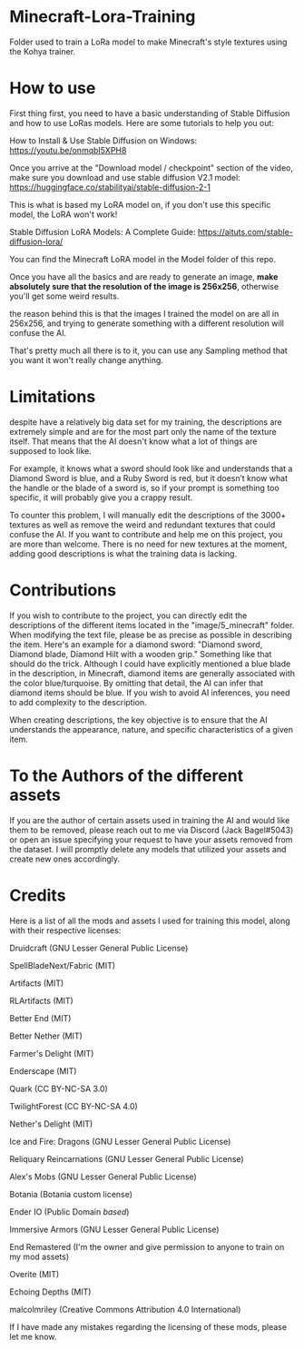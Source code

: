 # Minecraft-Lora-Training
Folder used to train a LoRa model to make Minecraft's style textures using the Kohya trainer.

# How to use
First thing first, you need to have a basic understanding of Stable Diffusion and how to use LoRas models.
Here are some tutorials to help you out:

How to Install & Use Stable Diffusion on Windows: https://youtu.be/onmqbI5XPH8

Once you arrive at the "Download model / checkpoint" section of the video, make sure you download and use stable diffusion V2.1 model: https://huggingface.co/stabilityai/stable-diffusion-2-1

This is what is based my LoRA model on, if you don't use this specific model, the LoRA won't work!


Stable Diffusion LoRA Models: A Complete Guide: https://aituts.com/stable-diffusion-lora/

You can find the Minecraft LoRA model in the Model folder of this repo.


Once you have all the basics and are ready to generate an image, **make absolutely sure that the resolution of the image is 256x256**, otherwise you'll get some weird results.

the reason behind this is that the images I trained the model on are all in 256x256, and trying to generate something with a different resolution will confuse the AI.

That's pretty much all there is to it, you can use any Sampling method that you want it won't really change anything.

# Limitations
despite have a relatively big data set for my training, the descriptions are extremely simple and are for the most part only the name of the texture itself.
That means that the AI doesn't know what a lot of things are supposed to look like. 

For example, it knows what a sword should look like and understands that a Diamond Sword is blue, and a Ruby Sword is red, but it doesn’t know what the handle or the blade of
a sword is, so if your prompt is something too specific, it will probably give you a crappy result.

To counter this problem, I will manually edit the descriptions of the 3000+ textures as well as remove the weird and redundant textures that could confuse the AI.
If you want to contribute and help me on this project, you are more than welcome. There is no need for new textures at the moment, adding good descriptions is what the training data is lacking.

# Contributions
If you wish to contribute to the project, you can directly edit the descriptions of the different items located in the "image/5_minecraft" folder. When modifying the text file, please be as precise as possible in describing the item. 
Here's an example for a diamond sword: "Diamond sword, Diamond blade, Diamond Hilt with a wooden grip." 
Something like that should do the trick. Although I could have explicitly mentioned a blue blade in the description, in Minecraft, diamond items are generally associated with the color blue/turquoise. By omitting that detail, the AI can infer that diamond items should be blue. If you wish to avoid AI inferences, you need to add complexity to the description.

When creating descriptions, the key objective is to ensure that the AI understands the appearance, nature, and specific characteristics of a given item.

# To the Authors of the different assets
If you are the author of certain assets used in training the AI and would like them to be removed, please reach out to me via Discord (Jack Bagel#5043) or open an issue specifying your request to have your assets removed from the dataset. I will promptly delete any models that utilized your assets and create new ones accordingly.
# Credits
Here is a list of all the mods and assets I used for training this model, along with their respective licenses:

Druidcraft (GNU Lesser General Public License)

SpellBladeNext/Fabric (MIT)

Artifacts (MIT)

RLArtifacts (MIT)

Better End (MIT)

Better Nether (MIT)

Farmer's Delight (MIT)

Enderscape (MIT)

Quark (CC BY-NC-SA 3.0)

TwilightForest (CC BY-NC-SA 4.0)

Nether's Delight (MIT)

Ice and Fire: Dragons (GNU Lesser General Public License)

Reliquary Reincarnations (GNU Lesser General Public License)

Alex's Mobs (GNU Lesser General Public License)

Botania (Botania custom license)

Ender IO (Public Domain *based*)

Immersive Armors (GNU Lesser General Public License)

End Remastered (I'm the owner and give permission to anyone to train on my mod assets)

Overite (MIT)

Echoing Depths (MIT)

malcolmriley (Creative Commons Attribution 4.0 International)

If I have made any mistakes regarding the licensing of these mods, please let me know.
